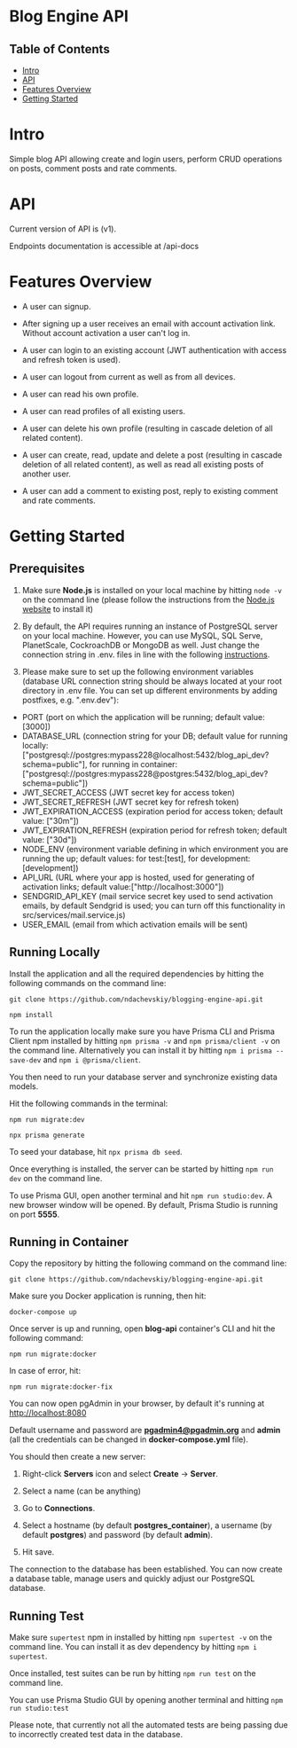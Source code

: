 # Blog Engine API

## Table of Contents

-   [Intro](#intro)
-   [API](#api)
-   [Features Overview](#features-overview)
-   [Getting Started](#getting-started)

# Intro

Simple blog API allowing create and login users, perform CRUD operations on posts, comment posts and rate comments.

# API

Current version of API is (v1).

Endpoints documentation is accessible at /api-docs

# Features Overview

-   A user can signup.

-   After signing up a user receives an email with account activation link. Without account activation a user can't log in.

-   A user can login to an existing account (JWT authentication with access and refresh token is used).

-   A user can logout from current as well as from all devices.

-   A user can read his own profile.

-   A user can read profiles of all existing users.

-   A user can delete his own profile (resulting in cascade deletion of all related content).

-   A user can create, read, update and delete a post (resulting in cascade deletion of all related content), as well as read all existing posts of another user.

-   A user can add a comment to existing post, reply to existing comment and rate comments.

# Getting Started

## Prerequisites

1. Make sure **Node.js** is installed on your local machine by hitting `node -v` on the command line (please follow the instructions from the [Node.js website](http://nodejs.org) to install it)

2. By default, the API requires running an instance of PostgreSQL server on your local machine. However, you can use MySQL, SQL Serve, PlanetScale, CockroachDB or MongoDB as well. Just change the connection string in .env. files in line with the following [instructions](https://www.prisma.io/docs/reference/database-reference/connection-urls).

3. Please make sure to set up the following environment variables (database URL connection string should be always located at your root directory in .env file. You can set up different environments by adding postfixes, e.g. ".env.dev"):

-   PORT (port on which the application will be running; default value: [3000])
-   DATABASE_URL (connection string for your DB; default value for running locally: ["postgresql://postgres:mypass228@localhost:5432/blog_api_dev?schema=public"], for running in container:["postgresql://postgres:mypass228@postgres:5432/blog_api_dev?schema=public"])
-   JWT_SECRET_ACCESS (JWT secret key for access token)
-   JWT_SECRET_REFRESH (JWT secret key for refresh token)
-   JWT_EXPIRATION_ACCESS (expiration period for access token; default value: ["30m"])
-   JWT_EXPIRATION_REFRESH (expiration period for refresh token; default value: ["30d"])
-   NODE_ENV (environment variable defining in which environment you are running the up; default values: for test:[test], for development:[development])
-   API_URL (URL where your app is hosted, used for generating of activation links; default value:["http://localhost:3000"])
-   SENDGRID_API_KEY (mail service secret key used to send activation emails, by default Sendgrid is used; you can turn off this functionality in src/services/mail.service.js)
-   USER_EMAIL (email from which activation emails will be sent)

## Running Locally

Install the application and all the required dependencies by hitting the following commands on the command line:

`git clone https://github.com/ndachevskiy/blogging-engine-api.git`

`npm install`

To run the application locally make sure you have Prisma CLI and Prisma Client npm installed by hitting `npm prisma -v` and `npm prisma/client -v` on the command line. Alternatively you can install it by hitting `npm i prisma --save-dev` and `npm i @prisma/client`.

You then need to run your database server and synchronize existing data models.

Hit the following commands in the terminal:

`npm run migrate:dev`

`npx prisma generate`

To seed your database, hit `npx prisma db seed`.

Once everything is installed, the server can be started by hitting `npm run dev` on the command line.

To use Prisma GUI, open another terminal and hit `npm run studio:dev`. A new browser window will be opened. By default, Prisma Studio is running on port **5555**.

## Running in Container

Copy the repository by hitting the following command on the command line:

`git clone https://github.com/ndachevskiy/blogging-engine-api.git`

Make sure you Docker application is running, then hit:

`docker-compose up`

Once server is up and running, open **blog-api** container's CLI and hit the following command:

`npm run migrate:docker`

In case of error, hit:

`npm run migrate:docker-fix`

You can now open pgAdmin in your browser, by default it's running at [http://localhost:8080](http://localhost:8080)

Default username and password are **pgadmin4@pgadmin.org** and **admin** (all the credentials can be changed in **docker-compose.yml** file).

You should then create a new server:

1. Right-click **Servers** icon and select **Create** -> **Server**.

2. Select a name (can be anything)

3. Go to **Connections**.

4. Select a hostname (by default **postgres_container**), a username (by default **postgres**) and password (by default **admin**).

5. Hit save.

The connection to the database has been established. You can now create a database table, manage users and quickly adjust our PostgreSQL database.

## Running Test

Make sure `supertest` npm in installed by hitting `npm supertest -v` on the command line. You can install it as dev dependency by hitting `npm i supertest`.

Once installed, test suites can be run by hitting `npm run test` on the command line.

You can use Prisma Studio GUI by opening another terminal and hitting `npm run studio:test`

Please note, that currently not all the automated tests are being passing due to incorrectly created test data in the database.
